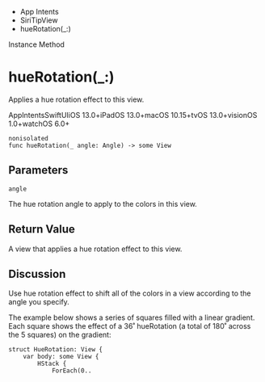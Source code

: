 

- App Intents
- SiriTipView
-  hueRotation(\_:) 

Instance Method

# hueRotation(\_:)

Applies a hue rotation effect to this view.

AppIntentsSwiftUIiOS 13.0+iPadOS 13.0+macOS 10.15+tvOS 13.0+visionOS 1.0+watchOS 6.0+

``` source
nonisolated
func hueRotation(_ angle: Angle) -> some View
```

## Parameters 

`angle`  

The hue rotation angle to apply to the colors in this view.

## Return Value

A view that applies a hue rotation effect to this view.

## Discussion

Use hue rotation effect to shift all of the colors in a view according to the angle you specify.

The example below shows a series of squares filled with a linear gradient. Each square shows the effect of a 36˚ hueRotation (a total of 180˚ across the 5 squares) on the gradient:

```
struct HueRotation: View {
    var body: some View {
        HStack {
            ForEach(0..

